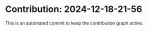 # Contribution: 2024-12-18-21-56
This is an automated commit to keep the contribution graph active.
